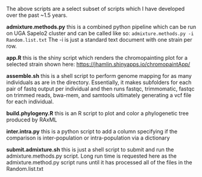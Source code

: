 The above scripts are a select subset of scripts which I have developed over the past ~1.5 years. 

**admixture.methods.py** this is a combined python pipeline which can be run on UGA Sapelo2 cluster and can be called like so:
`admixture.methods.py -i Random.list.txt` The -i is just a standard text document with one strain per row. 

**app.R** this is the shiny script which renders the chromopainting plot for a selected strain shown here: 
https://jhamlin.shinyapps.io/chromopaintApp/

**assemble.sh** this is a shell script to perform genome mapping for as many individuals as are in the directory. Essentially,
it makes subfolders for each pair of fastq output per individual and then runs fastqc, trimmomatic, fastqc on trimmed reads,
bwa-mem, and samtools ultimately generating a vcf file for each individual. 

**build.phylogeny.R** this is an R script to plot and color a phylogenetic tree produced by RAxML

**inter.intra.py** this is a python script to add a column specifying if the comparison is inter-population or intra-population
via a dictionary

**submit.admixture.sh** this is just a shell script to submit and run the admixture.methods.py script. Long run time 
is requested here as the admixture.method.py script runs until it has processed all of the files in the Random.list.txt
